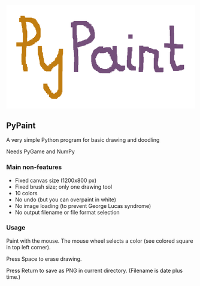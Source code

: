 ![logo](https://github.com/mdoege/PyPaint/raw/master/logo.png "PyPaint logo")

## PyPaint

A very simple Python program for basic drawing and doodling

Needs PyGame and NumPy

### Main non-features

* Fixed canvas size (1200x800 px)
* Fixed brush size; only one drawing tool
* 10 colors
* No undo (but you can overpaint in white)
* No image loading (to prevent George Lucas syndrome)
* No output filename or file format selection

### Usage

Paint with the mouse. The mouse wheel selects a color (see colored square
in top left corner).

Press Space to erase drawing.

Press Return to save as PNG in current directory.
(Filename is date plus time.)

